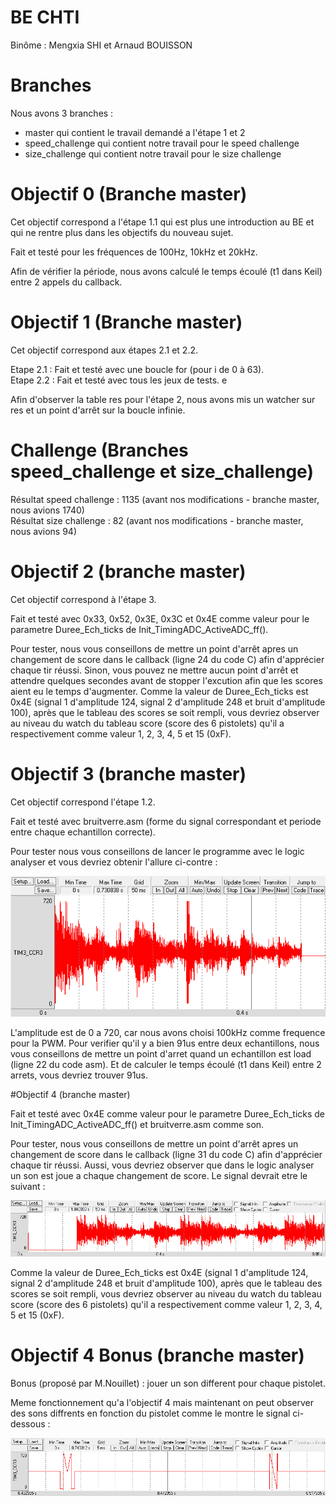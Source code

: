 # BE CHTI

Binôme : Mengxia SHI et Arnaud BOUISSON

# Branches

Nous avons 3 branches :
 - master qui contient le travail demandé a l'étape 1 et 2
 - speed_challenge qui contient notre travail pour le speed challenge
 - size_challenge qui contient notre travail pour le size challenge

# Objectif 0 (Branche master)

Cet objectif correspond a l'étape 1.1 qui est plus une introduction au BE et qui ne rentre plus dans les objectifs du nouveau sujet.

Fait et testé pour les fréquences de 100Hz, 10kHz et 20kHz.

Afin de vérifier la période, nous avons calculé le temps écoulé (t1 dans Keil) entre 2 appels du callback.  

# Objectif 1 (Branche master)

Cet objectif correspond aux étapes 2.1 et 2.2.

Etape 2.1 : Fait et testé avec une boucle for (pour i de 0 à 63).  
Etape 2.2 : Fait et testé avec tous les jeux de tests.  e

Afin d'observer la table res pour l'étape 2, nous avons mis un watcher sur res et un point d'arrêt sur la boucle infinie.  

# Challenge (Branches speed_challenge et size_challenge)

Résultat speed challenge : 1135 (avant nos modifications - branche master, nous avions 1740)  
Résultat size challenge : 82 (avant nos modifications - branche master, nous avions 94)  

# Objectif 2 (branche master)

Cet objectif correspond à l'étape 3.

Fait et testé avec 0x33, 0x52, 0x3E, 0x3C et 0x4E comme valeur pour le parametre Duree_Ech_ticks de Init_TimingADC_ActiveADC_ff().

Pour tester, nous vous conseillons de mettre un point d'arrêt apres un changement de score dans le callback (ligne 24 du code C) afin d'apprécier chaque tir réussi. Sinon, vous pouvez ne mettre aucun point d'arrêt et attendre quelques secondes avant de stopper l'excution afin que les scores aient eu le temps d'augmenter. Comme la valeur de Duree_Ech_ticks est 0x4E (signal 1 d'amplitude 124, signal 2 d'amplitude 248 et bruit d'amplitude 100), après que le tableau des scores se soit rempli, vous devriez observer au niveau du watch du tableau score (score des 6 pistolets) qu'il a respectivement comme valeur 1, 2, 3, 4, 5 et 15 (0xF).

# Objectif 3 (branche master)

Cet objectif correspond l'étape 1.2.

Fait et testé avec bruitverre.asm (forme du signal correspondant et periode entre chaque echantillon correcte).

Pour tester nous vous conseillons de lancer le programme avec le logic analyser et vous devriez obtenir l'allure ci-contre :

![Signal Obj3](/images/spectre_obj3.png)

L'amplitude est de 0 a 720, car nous avons choisi 100kHz comme frequence pour la PWM.
Pour verifier qu'il y a bien 91us entre deux echantillons, nous vous conseillons de mettre un point d'arret quand un echantillon est load (ligne 22 du code asm). Et de calculer le temps écoulé (t1 dans Keil) entre 2 arrets, vous devriez trouver 91us.

#Objectif 4 (branche master)

Fait et testé avec 0x4E comme valeur pour le parametre Duree_Ech_ticks de Init_TimingADC_ActiveADC_ff() et bruitverre.asm comme son.

Pour tester, nous vous conseillons de mettre un point d'arrêt apres un changement de score dans le callback (ligne 31 du code C) afin d'apprécier chaque tir réussi. Aussi, vous devriez observer que dans le logic analyser un son est joue a chaque changement de score. 
Le signal devrait etre le suivant :

![Signal Obj4](/images/spectre_obj4.png)

Comme la valeur de Duree_Ech_ticks est 0x4E (signal 1 d'amplitude 124, signal 2 d'amplitude 248 et bruit d'amplitude 100), après que le tableau des scores se soit rempli, vous devriez observer au niveau du watch du tableau score (score des 6 pistolets) qu'il a respectivement comme valeur 1, 2, 3, 4, 5 et 15 (0xF).

# Objectif 4 Bonus (branche master)

Bonus (proposé par M.Nouillet) : jouer un son different pour chaque pistolet.

Meme fonctionnement qu'a l'objectif 4 mais maintenant on peut observer des sons diffrents en fonction du pistolet comme le montre le signal ci-dessous :

![Signal Obj4 Bonus](/images/spectre_obj4_bonus.png)

